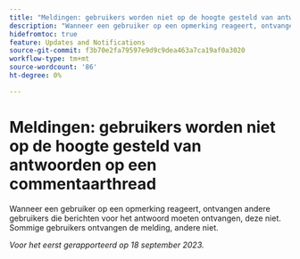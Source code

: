 ```yaml
---
title: "Meldingen: gebruikers worden niet op de hoogte gesteld van antwoorden op een commentaarthread"
description: "Wanneer een gebruiker op een opmerking reageert, ontvangen andere gebruikers die berichten voor het antwoord moeten ontvangen, deze niet. Sommige gebruikers ontvangen de melding, andere niet."
hidefromtoc: true
feature: Updates and Notifications
source-git-commit: f3b70e2fa79597e9d9c9dea463a7ca19af0a3020
workflow-type: tm+mt
source-wordcount: '86'
ht-degree: 0%

---
```



# Meldingen: gebruikers worden niet op de hoogte gesteld van antwoorden op een commentaarthread

Wanneer een gebruiker op een opmerking reageert, ontvangen andere gebruikers die berichten voor het antwoord moeten ontvangen, deze niet. Sommige gebruikers ontvangen de melding, andere niet.

_Voor het eerst gerapporteerd op 18 september 2023._
